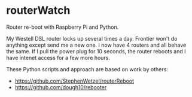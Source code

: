 # routerWatch
Router re-boot with Raspberry Pi and Python.

My Westell DSL router locks up several times a day. Frontier won't do anything except send me a new one. I now have 4 routers and all behave the same. If I pull the power plug for 10 seconds, the router reboots and I have intenet access for a few more hours.

These Python scripts and approach are based on work by others:
- https://github.com/StephenWetzel/routerReboot
- https://github.com/dough10/rebooter
